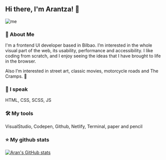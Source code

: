 ## Hi there, I'm Arantza! 👋

![me](https://user-images.githubusercontent.com/12766483/129489648-ba271dbe-59b4-4684-b554-a94c2dfad7a0.jpg)

### 🚀 About Me

<p>I'm a frontend UI developer based in Bilbao. I’m interested in the whole visual part of the web, its usability, performance and accessibility. I like coding from scratch, and I enjoy seeing the ideas that I have brought to life in the browser.</p>
<p>Also I’m interested in street art, classic movies, motorcycle roads and The Cramps. 🌈</p>

### 💬 I speak
HTML, CSS, SCSS, JS

### 🛠 My tools
VisualStudio, Codepen, Github, Netlify, Terminal, paper and pencil

### ⭐ My github stats

[![Aran's GitHub stats](https://github-readme-stats.vercel.app/api?username=AranBeitia&show_icons=true&theme=radical)](https://github.com/AranBeitia/github-readme-stats)

